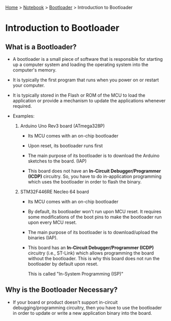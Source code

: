 <a href="../../">Home</a> > <a href="../notebook">Notebook</a> > <a href="./">Bootloader</a> > Introduction to Bootloader

# Introduction to Bootloader



## What is a Bootloader?

* A bootloader is a small piece of software that is responsible for  starting up a computer system and loading the operating system into the  computer's memory.

* It is typically the first program that runs when you  power on or restart your computer.

* It is typically stored in the Flash or ROM of the MCU to load the application or provide a mechanism to update the applications whenever required.

* Examples: 

  1. Arduino Uno Rev3 board (ATmega328P)

     * Its MCU comes with an on-chip bootloader

     * Upon reset, its bootloader runs first

     * The main purpose of its bootloader is to download the Arduino sketches to the board. (IAP)
     * This board does not have an **In-Circuit Debugger/Programmer (ICDP)** circuitry. So, you have to do in-application programming which uses the bootloader in order to flash the binary.

  2. STM32F446RE Necleo 64 board

     * Its MCU comes with an on-chip bootloader

     * By default, its bootloader won't run upon MCU reset. It requires some modifications of the boot pins to make the bootloader run upon every MCU reset.

     * The main purpose of its bootloader is to download/upload the binaries (IAP).

     * This board has an **In-Circuit Debugger/Programmer (ICDP)** circuitry (i.e., ST-Link) which allows programming the board without the bootloader. This is why this board does not run the bootloader by default upon reset.

       This is called "In-System Programming (ISP)"



## Why is the Bootloader Necessary?

* If your board or product doesn't support in-circuit debugging/programming circuitry, then you have to use the bootloader in order to update or write a new application binary into the board.

